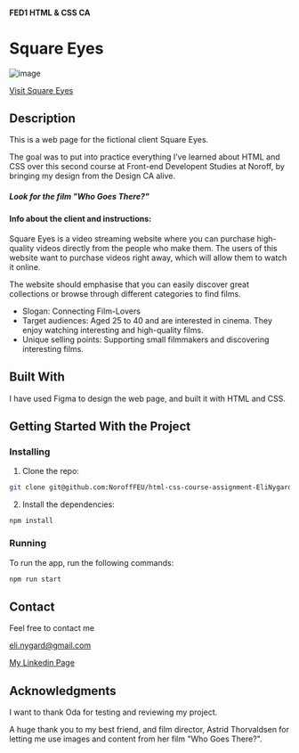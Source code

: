 #### FED1 HTML & CSS CA
# Square Eyes

![image](https://i.ibb.co/fHrC4Zm/Skjermbilde-2024-05-29-095037.png)

[Visit Square Eyes](https://elinygard.github.io/Course-Assignment-SquareEyes/index.html)

## Description
This is a web page for the fictional client Square Eyes.

The goal was to put into practice everything I’ve learned about HTML and CSS over this second course at Front-end Developent Studies at Noroff, by bringing my design from the Design CA alive.

##### Look for the film "Who Goes There?"

#### Info about the client and instructions:
Square Eyes is a video streaming website where you can purchase high-quality videos directly from the people who make them. The users of this website want to purchase videos right away, which will allow them to watch it online.

The website should emphasise that you can easily discover great collections or browse through different categories to find films.

- Slogan: Connecting Film-Lovers
- Target audiences: Aged 25 to 40 and are interested in cinema. They enjoy watching interesting and high-quality films.
- Unique selling points: Supporting small filmmakers and discovering interesting films.

## Built With
I have used Figma to design the web page, and built it with HTML and CSS.


## Getting Started With the Project

### Installing

1. Clone the repo:

```bash
git clone git@github.com:NoroffFEU/html-css-course-assignment-EliNygard.git
```

2. Install the dependencies:

```
npm install
```

### Running

To run the app, run the following commands:

```bash
npm run start
```

## Contact
Feel free to contact me

eli.nygard@gmail.com

[My Linkedin Page](https://www.linkedin.com/in/eli-nyg%C3%A5rd/)

## Acknowledgments
I want to thank Oda for testing and reviewing my project.

A huge thank you to my best friend, and film director, Astrid Thorvaldsen for letting me use images and content from her film "Who Goes There?". 
